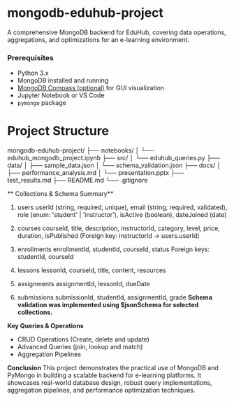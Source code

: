 # mongodb-eduhub-project
A comprehensive MongoDB backend for EduHub, covering data operations, aggregations, and optimizations for an e-learning environment.

### Prerequisites

- Python 3.x
- MongoDB installed and running
- [MongoDB Compass (optional)](https://www.mongodb.com/products/compass) for GUI visualization
- Jupyter Notebook or VS Code
- `pymongo` package

# Project Structure
mongodb-eduhub-project/
├── notebooks/
│ └── eduhub_mongodb_project.ipynb
├── src/
│ └── eduhub_queries.py
├── data/
│ ├── sample_data.json
│ └── schema_validation.json
├── docs/
│ ├── performance_analysis.md
│ └── presentation.pptx
├── test_results.md
├── README.md
└── .gitignore

**
Collections & Schema Summary**
1. users
userId (string, required, unique), email (string, required, validated), role (enum: 'student' | 'instructor'), isActive (boolean), dateJoined (date)

2. courses
courseId, title, description, instructorId, category, level, price, duration, isPublished
(Foreign key: instructorId → users.userId)

4. enrollments
enrollmentId, studentId, courseId, status
Foreign keys: studentId, courseId

4. lessons
lessonId, courseId, title, content, resources

5. assignments
assignmentId, lessonId, dueDate

6. submissions
submissionId, studentId, assignmentId, grade
**Schema validation was implemented using $jsonSchema for selected collections.**

**Key Queries & Operations**
* CRUD Operations (Create, delete and update)
* Advanced Queries (join, lookup and match)
* Aggregation Pipelines

**Conclusion**
This project demonstrates the practical use of MongoDB and PyMongo in building a scalable backend for e-learning platforms. It showcases real-world database design, robust query implementations, aggregation pipelines, and performance optimization techniques.
